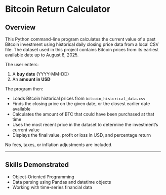 # Bitcoin Return Calculator

## Overview
This Python command-line program calculates the current value of a past Bitcoin investment using historical daily closing price data from a local CSV file. The dataset used in this project contains Bitcoin prices from its earliest available date up to August 8, 2025.

The user enters:
1. A **buy date** (YYYY-MM-DD)  
2. An **amount in USD**  

The program then:
- Loads Bitcoin historical prices from `bitcoin_historical_data.csv`
- Finds the closing price on the given date, or the closest earlier date available
- Calculates the amount of BTC that could have been purchased at that time
- Uses the most recent price in the dataset to determine the investment’s current value
- Displays the final value, profit or loss in USD, and percentage return

No fees, taxes, or inflation adjustments are included.

---

## Skills Demonstrated
- Object-Oriented Programming
- Data parsing using Pandas and datetime objects
- Working with time-series financial data
